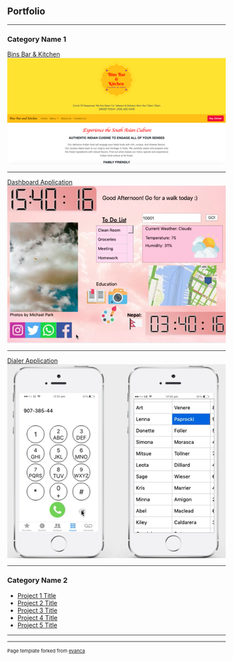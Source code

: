 ## Portfolio

---

### Category Name 1 

[Bins Bar & Kitchen](/sample_page)
<img src="images/binsbar.png"/>

---
[Dashboard Application](/pdf/sample_presentation.pdf)
<img src="images/dashboard.png"/>

---
[Dialer Application](http://example.com/)
<img src="images/dialer.png"/>

---

### Category Name 2

- [Project 1 Title](http://example.com/)
- [Project 2 Title](http://example.com/)
- [Project 3 Title](http://example.com/)
- [Project 4 Title](http://example.com/)
- [Project 5 Title](http://example.com/)

---




---
<p style="font-size:11px">Page template forked from <a href="https://github.com/evanca/quick-portfolio">evanca</a></p>
<!-- Remove above link if you don't want to attibute -->
